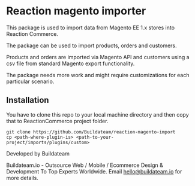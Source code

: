 # Reaction magento importer

This package is used to import data from Magento EE 1.x stores into Reaction Commerce.

The package can be used to import products, orders and customers. 

Products and orders are imported via Magento API and customers using a csv file from standard Magento export functionality.

The package needs more work and might require customizations for each particular scenario.

## Installation

You have to clone this repo to your local machine directory and then copy that to ReactionCommerce project folder.

```
git clone https://github.com/Buildateam/reaction-magento-import
cp <path-where-plugin-is> <path-to-your-project/imports/plugins/custom>
```

Developed by Buildateam

Buildateam.io - Outsource Web / Mobile / Ecommerce Design & Development To Top Experts Worldwide. 
Email hello@buildateam.io for more details. 
